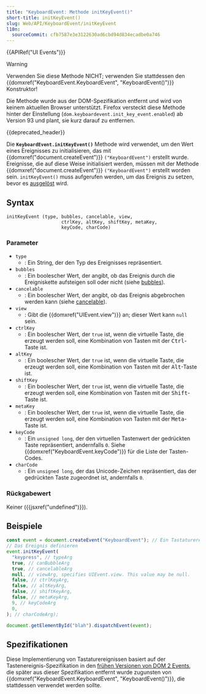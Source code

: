 ```yaml
---
title: "KeyboardEvent: Methode initKeyEvent()"
short-title: initKeyEvent()
slug: Web/API/KeyboardEvent/initKeyEvent
l10n:
  sourceCommit: cfb7587e3e3122630ad6cbd94d834ecadbe0a746
---
```


{{APIRef("UI Events")}}

> [!WARNING]
> Verwenden Sie diese Methode NICHT; verwenden Sie stattdessen den {{domxref("KeyboardEvent.KeyboardEvent", "KeyboardEvent()")}} Konstruktor!
>
> Die Methode wurde aus der DOM-Spezifikation entfernt und wird von keinem aktuellen Browser unterstützt.
> Firefox versteckt diese Methode hinter der Einstellung (`dom.keyboardevent.init_key_event.enabled`) ab Version 93 und plant, sie kurz darauf zu entfernen.

{{deprecated_header}}

Die **`KeyboardEvent.initKeyEvent()`** Methode wird verwendet, um den Wert eines Ereignisses zu initialisieren, das mit {{domxref("document.createEvent")}} `("KeyboardEvent")` erstellt wurde. Ereignisse, die auf diese Weise initialisiert werden, müssen mit der Methode {{domxref("document.createEvent")}} `("KeyboardEvent")` erstellt worden sein. `initKeyEvent()` muss aufgerufen werden, um das Ereignis zu setzen, bevor es [ausgelöst](/de/docs/Web/API/EventTarget/dispatchEvent) wird.

## Syntax

```js-nolint
initKeyEvent (type, bubbles, cancelable, view,
                    ctrlKey, altKey, shiftKey, metaKey,
                    keyCode, charCode)
```

### Parameter

- `type`
  - : Ein String, der den Typ des Ereignisses repräsentiert.
- `bubbles`
  - : Ein boolescher Wert, der angibt, ob das Ereignis durch die
    Ereigniskette aufsteigen soll oder nicht (siehe [bubbles](/de/docs/Web/API/Event/bubbles)).
- `cancelable`
  - : Ein boolescher Wert, der angibt, ob das Ereignis abgebrochen werden kann (siehe [cancelable](/de/docs/Web/API/Event/cancelable)).
- `view`
  - : Gibt die {{domxref("UIEvent.view")}} an; dieser Wert kann `null` sein.
- `ctrlKey`
  - : Ein boolescher Wert, der `true` ist, wenn die virtuelle Taste, die
    erzeugt werden soll, eine Kombination von Tasten mit der <kbd>Ctrl</kbd>-Taste ist.
- `altKey`
  - : Ein boolescher Wert, der `true` ist, wenn die virtuelle Taste, die
    erzeugt werden soll, eine Kombination von Tasten mit der <kbd>Alt</kbd>-Taste ist.
- `shiftKey`
  - : Ein boolescher Wert, der `true` ist, wenn die virtuelle Taste, die erzeugt werden soll,
    eine Kombination von Tasten mit der <kbd>Shift</kbd>-Taste ist.
- `metaKey`
  - : Ein boolescher Wert, der `true` ist, wenn die virtuelle Taste, die
    erzeugt werden soll, eine Kombination von Tasten mit der <kbd>Meta</kbd>-Taste ist.
- `keyCode`
  - : Ein `unsigned long`, der den virtuellen Tastenwert der
    gedrückten Taste repräsentiert, andernfalls `0`. Siehe {{domxref("KeyboardEvent.keyCode")}} für die Liste der Tasten-Codes.
- `charCode`
  - : Ein `unsigned long`, der das Unicode-Zeichen repräsentiert, das
    der gedrückten Taste zugeordnet ist, andernfalls `0`.

### Rückgabewert

Keiner ({{jsxref("undefined")}}).

## Beispiele

```js
const event = document.createEvent("KeyboardEvent"); // Ein Tastaturereignis erstellen
// Das Ereignis definieren
event.initKeyEvent(
  "keypress", // typeArg
  true, // canBubbleArg
  true, // cancelableArg
  null, // viewArg, specifies UIEvent.view. This value may be null.
  false, // ctrlKeyArg,
  false, // altKeyArg,
  false, // shiftKeyArg,
  false, // metaKeyArg,
  9, // keyCodeArg
  0,
); // charCodeArg);

document.getElementById("blah").dispatchEvent(event);
```

## Spezifikationen

Diese Implementierung von Tastaturereignissen basiert auf der Tastenereignis-Spezifikation in den [frühen Versionen von DOM 2 Events](https://www.w3.org/TR/1999/WD-DOM-Level-2-19990923/events.html), die später aus dieser Spezifikation entfernt wurde zugunsten von {{domxref("KeyboardEvent.KeyboardEvent", "KeyboardEvent()")}}, die stattdessen verwendet werden sollte.
